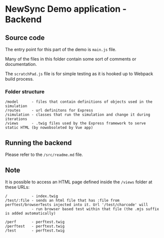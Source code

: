 # NewSync Demo application - Backend
## Source code
The entry point for this part of the demo is `main.js` file.

Many of the files in this folder contain some sort of comments or documentation.

The `scratchPad.js` file is for simple testing as it is hooked up to Webpack build process.

### Folder structure
```
/model      - files that contain definitions of objects used in the simulation
/routes     - url definitons for Express
/simulation - classes that run the simulation and change it during iterations
/views      - .twig files used by the Express framework to serve static HTML (by nowobsoleted by Vue app)
```

## Running the backend
Please refer to the `/src/readme.md` file.

## Note
It is possible to access an HTML page defined inside the `/views` folder at these URLs:
```
/           - index.twig
/test/:file - sends an html file that has :file from perftest/browserTests injected into it. Url '/test/charcode' will 
            - run browser based test within that file (the .mjs suffix is added automatically)
                    
/perf       - perftest.twig
/perftest   - perftest.twig
/test       - perftest.twig
```
